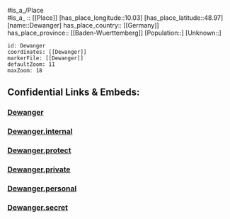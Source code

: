 ﻿---
location: [48.97,10.03] 
mapzoom: [7,12] 
mapmarker: city 
type: City
tags:
- geo/City


SpocWebEntityId: 29777
isDeleted: false
confidential: public

---
#is_a_/Place  
#is_a_ :: [[Place]] 
[has_place_longitude::10.03] 
[has_place_latitude::48.97] 
[name::Dewanger] 
has_place_country:: [[Germany]]  
has_place_province:: [[Baden-Wuerttemberg]] 
[Population::] 
[Unknown::] 


```leaflet
id: Dewanger
coordinates: [[Dewanger]] 
markerFile: [[Dewanger]] 
defaultZoom: 11 
maxZoom: 18
```


## Confidential Links & Embeds: 

### [Dewanger](/_public/Earth/Continent/Europe/Europe~Central/Germany/Germany~West/Baden-Wuerttemberg/counties~BW/Ostalbkreis/cities~Ostalbkreis/Ellwangen~Jagst/City/Dewanger.md) 

### [Dewanger.internal](/_internal/Earth/Continent/Europe/Europe~Central/Germany/Germany~West/Baden-Wuerttemberg/counties~BW/Ostalbkreis/cities~Ostalbkreis/Ellwangen~Jagst/City/Dewanger.internal.md) 

### [Dewanger.protect](/_protect/Earth/Continent/Europe/Europe~Central/Germany/Germany~West/Baden-Wuerttemberg/counties~BW/Ostalbkreis/cities~Ostalbkreis/Ellwangen~Jagst/City/Dewanger.protect.md) 

### [Dewanger.private](/_private/Earth/Continent/Europe/Europe~Central/Germany/Germany~West/Baden-Wuerttemberg/counties~BW/Ostalbkreis/cities~Ostalbkreis/Ellwangen~Jagst/City/Dewanger.private.md) 

### [Dewanger.personal](/_personal/Earth/Continent/Europe/Europe~Central/Germany/Germany~West/Baden-Wuerttemberg/counties~BW/Ostalbkreis/cities~Ostalbkreis/Ellwangen~Jagst/City/Dewanger.personal.md) 

### [Dewanger.secret](/_secret/Earth/Continent/Europe/Europe~Central/Germany/Germany~West/Baden-Wuerttemberg/counties~BW/Ostalbkreis/cities~Ostalbkreis/Ellwangen~Jagst/City/Dewanger.secret.md) 
